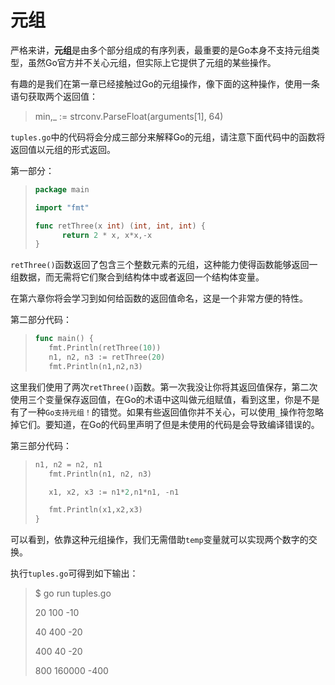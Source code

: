 # **元组**

严格来讲，**元组**是由多个部分组成的有序列表，最重要的是Go本身不支持元组类型，虽然Go官方并不关心元组，但实际上它提供了元组的某些操作。

有趣的是我们在第一章已经接触过Go的元组操作，像下面的这种操作，使用一条语句获取两个返回值：

>  min,_ := strconv.ParseFloat(arguments[1], 64)

`tuples.go`中的代码将会分成三部分来解释Go的元组，请注意下面代码中的函数将返回值以元组的形式返回。

第一部分：

> ```go
> package main
> 
> import "fmt"
> 
> func retThree(x int) (int, int, int) {
>       return 2 * x, x*x,-x
> }
> ```

`retThree()`函数返回了包含三个整数元素的元组，这种能力使得函数能够返回一组数据，而无需将它们聚合到结构体中或者返回一个结构体变量。

在第六章你将会学习到如何给函数的返回值命名，这是一个非常方便的特性。

第二部分代码：

> ```go
> func main() {
>    fmt.Println(retThree(10))
>    n1, n2, n3 := retThree(20)
>    fmt.Println(n1,n2,n3)
> ```

这里我们使用了两次`retThree()`函数。第一次我没让你将其返回值保存，第二次使用三个变量保存返回值，在Go的术语中这叫做元组赋值，看到这里，你是不是有了一种`Go支持元组！`的错觉。如果有些返回值你并不关心，可以使用`_`操作符忽略掉它们。要知道，在Go的代码里声明了但是未使用的代码是会导致编译错误的。

第三部分代码：

> ```go
> n1, n2 = n2, n1
>    fmt.Println(n1, n2, n3)
> 
>    x1, x2, x3 := n1*2,n1*n1, -n1
> 
>    fmt.Println(x1,x2,x3)
> }
> ```

可以看到，依靠这种元组操作，我们无需借助`temp`变量就可以实现两个数字的交换。

执行`tuples.go`可得到如下输出：

> $ go run tuples.go
>
> 20 100 -10
>
> 40 400 -20
>
> 400 40 -20
>
> 800 160000 -400